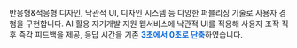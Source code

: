 반응형&적응형 디자인, 낙관적 UI, 디자인 시스템 등 다양한 퍼블리싱 기술로 사용자 경험을 구현합니다.
AI 활용 자기개발 지원 웹서비스에 낙관적 UI를 적용해 사용자 조작 직후 즉각 피드백을 제공,
응답 시간을 기존 <span style="color:#0968DA; font-weight:bold">3초에서 0초로 단축</span>하였습니다.